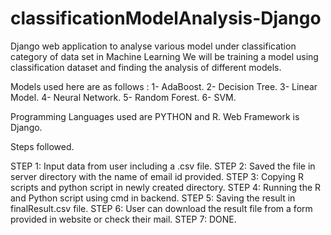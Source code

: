 # classificationModelAnalysis-Django
Django web application to analyse various model under classification category of data set in Machine Learning
We will be training a model using classification dataset and finding the analysis of different models.

Models used here are as follows :
1- AdaBoost.
2- Decision Tree.
3- Linear Model.
4- Neural Network.
5- Random Forest.
6- SVM.

Programming Languages used are PYTHON and R.
Web Framework is Django.

Steps followed.

STEP 1:
  Input data from user including a .csv file.
STEP 2:
  Saved the file in server directory with the name of email id provided.
STEP 3:
  Copying R scripts and python script in newly created directory.
STEP 4:
  Running the R and Python script using cmd in backend.
STEP 5:
  Saving the result in finalResult.csv file.
STEP 6:
  User can download the result file from a form provided in website or check their mail.
STEP 7:
  DONE.
